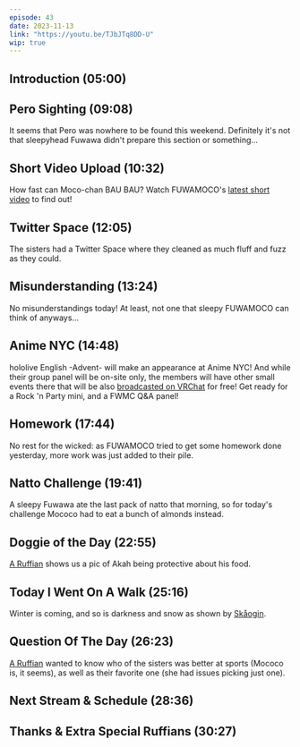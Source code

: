 ```yaml
---
episode: 43
date: 2023-11-13
link: "https://youtu.be/TJbJTq8DD-U"
wip: true
---
```


## Introduction (05:00)

## Pero Sighting (09:08)

It seems that Pero was nowhere to be found this weekend. Definitely it's not that sleepyhead Fuwawa didn't prepare this section or something…

## Short Video Upload (10:32)

How fast can Moco-chan BAU BAU? Watch FUWAMOCO's [latest short video](https://youtu.be/IvxENEi1mDI) to find out!

## Twitter Space (12:05)

The sisters had a Twitter Space where they cleaned as much fluff and fuzz as they could.

## Misunderstanding (13:24)

No misunderstandings today! At least, not one that sleepy FUWAMOCO can think of anyways…

## Anime NYC (14:48)

hololive English -Advent- will make an appearance at Anime NYC! And while their group panel will be on-site only, the members will have other small events there that will be also [broadcasted on VRChat](https://twitter.com/hololive_En/status/1724433458657710129) for free! Get ready for a Rock 'n Party mini, and a FWMC Q&A panel!

## Homework (17:44)

No rest for the wicked: as FUWAMOCO tried to get some homework done yesterday, more work was just added to their pile.

## Natto Challenge (19:41)

A sleepy Fuwawa ate the last pack of natto that morning, so for today's challenge Mococo had to eat a bunch of almonds instead.

## Doggie of the Day (22:55)

[A Ruffian](https://twitter.com/RTavatiki/status/1722696513707712660) shows us a pic of Akah being protective about his food.

## Today I Went On A Walk (25:16)

Winter is coming, and so is darkness and snow as shown by [Skåogin](https://twitter.com/skaogin/status/1722704257265148399).

## Question Of The Day (26:23)

[A Ruffian](https://twitter.com/IyqZs/status/1722553207325614367) wanted to know who of the sisters was better at sports (Mococo is, it seems), as well as their favorite one (she had issues picking just one).

## Next Stream & Schedule (28:36)

## Thanks & Extra Special Ruffians (30:27)
